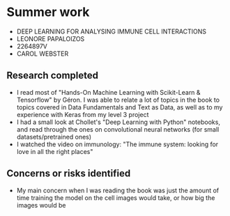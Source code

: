 # Summer work

* DEEP LEARNING FOR ANALYSING IMMUNE CELL INTERACTIONS
* LEONORE PAPALOIZOS
* 2264897V
* CAROL WEBSTER

## Research completed

* I read most of "Hands-On Machine Learning with Scikit-Learn & Tensorflow" by Géron. I was able to relate a lot of topics in the book to topics covered in Data Fundamentals and Text as Data, as well as to my experience with Keras from my level 3 project
* I had a small look at Chollet's "Deep Learning with Python" notebooks, and read through the ones on convolutional neural networks (for small datasets/pretrained ones)
* I watched the video on immunology: "The immune system: looking for love in all the right places"

## Concerns or risks identified

* My main concern when I was reading the book was just the amount of time training the model on the cell images would take, or how big the images would be
